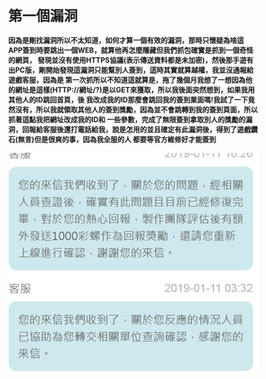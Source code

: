 <h1>第一個漏洞</h1>
<h4>因為是剛找漏洞所以不太知道，如何才算一個有效的漏洞，那時只懷疑為啥這APP簽到時要跳出一個WEB，就算他再怎麼隱藏但我們抓包確實是抓到一個奇怪的網頁，
發現並沒有使用HTTPS協議(表示傳送資料都是未加密)，然後那手遊有出PC版，剛開始發現這漏洞只能幫別人簽到，這時其實就算越權，我並沒通報給遊戲客服，因為是
第一次抓所以不知道這就算是，拖了幾個月我想了一想因為他的網址是這樣(HTTP://網址/?)是以GET來獲取，所以我後面突然想到，如果我用其他人的ID跳回首頁，後
我改成我的ID那麼會跳回我的簽到業面嗎!我試了一下竟然沒有，所以我就領取其他人的簽到獎勵，因為並不會跳轉到我的簽到頁面，所以抓著這點我把網址改成我的ID和
一些參數，完成了無限簽到拿取別人的獎勵的漏洞，回報給客服後還打電話給我，說是怎用的並且確定有此漏洞後，得到了遊戲鑽石(無言)但是很爽的事，因為我全服的人
都要等官方維修好才能簽到</h4>
<img src="https://github.com/dougan8787/SRC/blob/master/img/1.PNG">
